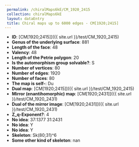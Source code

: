```yaml
--- 
 permalink: /chiralMaps6kE/CM_1920_2415 
 collection: chiralMaps6kE
 layout: dataEntry
 title: Chiral maps up to 6000 edges - CM[1920;2415]
---
```


- **ID**: [CM[1920;2415]]({{ site.url }}/test/CM_1920_2415)
- **Genus of the underlying surface**: 881
- **Length of the face**: 48
- **Valency**: 48
- **Length of the Petrie polygon**: 20
- **Is the automorphism group solvable?**: S
- **Number of vertices**: 80
- **Number of edges**: 1920
- **Number of faces**: 80
- **The map is self-**: Du
- **Dual map**: [CM[1920;2415]]({{ site.url }}/test/CM_1920_2415)
- **Mirror (enantihomorphic) map**: [CM[1920;2431]]({{ site.url }}/test/CM_1920_2431)
- **Dual of the mirror image**: [CM[1920;2431]]({{ site.url }}/test/CM_1920_2431)
- **Z_q-Exponent?**: 4
- **No idea**:  37:1377 31:2431
- **No idea**: Y
- **No idea**: Y
- **Skeleton**: Sk(80;31)^6
- **Some other kind of skeleton**: nan
